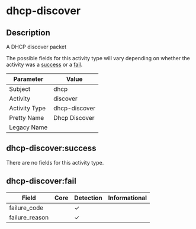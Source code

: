 dhcp-discover
=============

Description
-----------
A DHCP discover packet

The possible fields for this activity type will vary depending on whether the activity was a [success](#dhcp-discoversuccess) or a [fail](#dhcp-discoverfail).

| Parameter     | Value         |
| ------------- | ------------- |
| Subject       | dhcp          |
| Activity      | discover      |
| Activity Type | dhcp-discover |
| Pretty Name   | Dhcp Discover |
| Legacy Name   |               |

dhcp-discover:success
---------------------

There are no fields for this activity type.


dhcp-discover:fail
------------------

| Field          | Core | Detection | Informational |
| -------------- | ---- | --------- | ------------- |
| failure_code   |      | &#10003;  |               |
| failure_reason |      | &#10003;  |               |